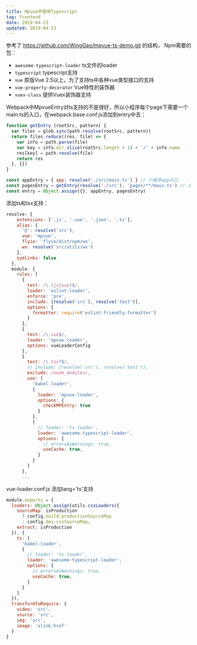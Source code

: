 ```yaml
---
title: Mpvue中使用Typescript
tag: frontend
date: 2019-04-23
updated: 2019-04-23
---
```



参考了 https://github.com/WingGao/mpvue-ts-demo.git 的结构，
Npm需要的包：
* `awesome-typescript-loader` ts文件的loader
* `typescript` typescript支持
* `vue` 原版Vue 2.5以上，为了支持ts中各种vue类型接口的支持
* `vue-property-decorator` Vue特性的装饰器
* `vuex-class` 提供Vuex装饰器支持

Webpack中MpvueEntry对ts支持的不是很好，所以小程序每个page下需要一个main.ts的入口，在webpack.base.conf.js添加到entry中去：
```javascript
function getEntry (rootSrc, pattern) {
  var files = glob.sync(path.resolve(rootSrc, pattern))
  return files.reduce((res, file) => {
    var info = path.parse(file)
    var key = info.dir.slice(rootSrc.length + 1) + '/' + info.name
    res[key] = path.resolve(file)
    return res
  }, {})
}

const appEntry = { app: resolve('./src/main.ts') } // 小程序app入口
const pagesEntry = getEntry(resolve('./src'), 'pages/**/main.ts') // 小程序每个page的入口
const entry = Object.assign({}, appEntry, pagesEntry)
```
添加ts和tsx支持：
```javascript
resolve: {
    extensions: ['.js', '.vue', '.json', '.ts'],
    alias: {
      '@': resolve('src'),
      vue: 'mpvue',
      flyio: 'flyio/dist/npm/wx',
      wx: resolve('src/utils/wx')
    },
    symlinks: false
  },
  module: {
    rules: [
      {
        test: /\.(js|vue)$/,
        loader: 'eslint-loader',
        enforce: 'pre',
        include: [resolve('src'), resolve('test')],
        options: {
          formatter: require('eslint-friendly-formatter')
        }
      },
      {
        test: /\.vue$/,
        loader: 'mpvue-loader',
        options: vueLoaderConfig
      },
      {
        test: /\.tsx?$/,
        // include: [resolve('src'), resolve('test')],
        exclude: /node_modules/,
        use: [
          'babel-loader',
          {
            loader: 'mpvue-loader',
            options: {
              checkMPEntry: true
            }
          },
          {
            // loader: 'ts-loader',
            loader: 'awesome-typescript-loader',
            options: {
              // errorsAsWarnings: true,
              useCache: true,
            }
          }
        ]
      },
      ...
```

vue-loader.conf.js 添加lang='ts'支持
```javascript
module.exports = {
  loaders: Object.assign(utils.cssLoaders({
    sourceMap: isProduction
      ? config.build.productionSourceMap
      : config.dev.cssSourceMap,
    extract: isProduction
  }), {
    ts: [
      'babel-loader',
      {
        // loader: 'ts-loader',
        loader: 'awesome-typescript-loader',
        options: {
          // errorsAsWarnings: true,
          useCache: true,
        }
      }
    ]
  }),
  transformToRequire: {
    video: 'src',
    source: 'src',
    img: 'src',
    image: 'xlink:href'
  }
}
```